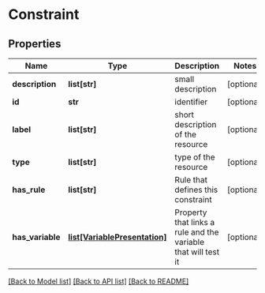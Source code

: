 # Constraint

## Properties
Name | Type | Description | Notes
------------ | ------------- | ------------- | -------------
**description** | **list[str]** | small description | [optional] 
**id** | **str** | identifier | [optional] 
**label** | **list[str]** | short description of the resource | [optional] 
**type** | **list[str]** | type of the resource | [optional] 
**has_rule** | **list[str]** | Rule that defines this constraint | [optional] 
**has_variable** | [**list[VariablePresentation]**](VariablePresentation.md) | Property that links a rule and the variable that will test it | [optional] 

[[Back to Model list]](../#documentation-for-models) [[Back to API list]](../#documentation-for-api-endpoints) [[Back to README]](../)


